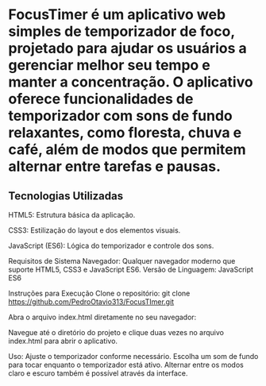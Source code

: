 <h1>FocusTimer é um aplicativo web simples de temporizador de foco, projetado para ajudar os usuários a gerenciar melhor seu tempo e manter a concentração. O aplicativo oferece funcionalidades de temporizador com sons de fundo relaxantes, como floresta, chuva e café, além de modos que permitem alternar entre tarefas e pausas.</h1>

<h2>Tecnologias Utilizadas</h2>
<p>HTML5: Estrutura básica da aplicação.</p>
<p>CSS3: Estilização do layout e dos elementos visuais.</p>
JavaScript (ES6): Lógica do temporizador e controle dos sons.



Requisitos de Sistema
Navegador: Qualquer navegador moderno que suporte HTML5, CSS3 e JavaScript ES6.
Versão de Linguagem: JavaScript ES6



Instruções para Execução
Clone o repositório:
  git clone https://github.com/PedroOtavio313/FocusTImer.git

Abra o arquivo index.html diretamente no seu navegador:

Navegue até o diretório do projeto e clique duas vezes no arquivo index.html para abrir o aplicativo.

Uso:
  Ajuste o temporizador conforme necessário.
  Escolha um som de fundo para tocar enquanto o temporizador está ativo.
  Alternar entre os modos claro e escuro também é possível através da interface.
